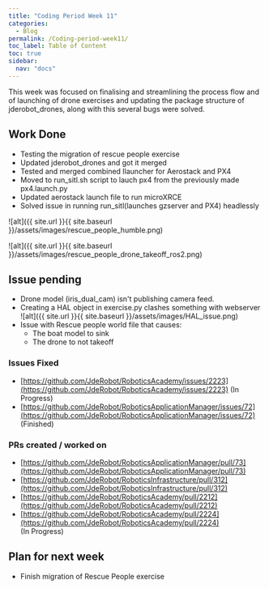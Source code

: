 ```yaml
---
title: "Coding Period Week 11"
categories:
  - Blog
permalink: /Coding-period-week11/
toc_label: Table of Content
toc: true
sidebar:
  nav: "docs"
---
```


This week was focused on finalising and streamlining the process flow and of launching of drone exercises and updating the package structure of jderobot_drones, along with this several bugs were solved.

## Work Done
* Testing the migration of rescue people exercise
* Updated jderobot_drones and got it merged
* Tested and merged combined Ilauncher for Aerostack and PX4
* Moved to run_sitl.sh script to lauch px4 from the previously made px4.launch.py
* Updated aerostack launch file to run microXRCE
* Solved issue in running run_sitl(launches gzserver and PX4) headlessly

![alt]({{ site.url }}{{ site.baseurl }}/assets/images/rescue_people_humble.png)

![alt]({{ site.url }}{{ site.baseurl }}/assets/images/rescue_people_drone_takeoff_ros2.png)

## Issue pending
* Drone model (iris_dual_cam) isn't publishing camera feed.
* Creating a HAL object in exercise.py clashes something with webserver
  ![alt]({{ site.url }}{{ site.baseurl }}/assets/images/HAL_issue.png)
* Issue with Rescue people world file that causes:
  * The boat model to sink 
  * The drone to not takeoff


### Issues Fixed
* [https://github.com/JdeRobot/RoboticsAcademy/issues/2223](https://github.com/JdeRobot/RoboticsAcademy/issues/2223) (In Progress)
* [https://github.com/JdeRobot/RoboticsApplicationManager/issues/72](https://github.com/JdeRobot/RoboticsApplicationManager/issues/72) (Finished)

### PRs created / worked on
* [https://github.com/JdeRobot/RoboticsApplicationManager/pull/73](https://github.com/JdeRobot/RoboticsApplicationManager/pull/73)
* [https://github.com/JdeRobot/RoboticsInfrastructure/pull/312](https://github.com/JdeRobot/RoboticsInfrastructure/pull/312)
* [https://github.com/JdeRobot/RoboticsAcademy/pull/2212](https://github.com/JdeRobot/RoboticsAcademy/pull/2212)
* [https://github.com/JdeRobot/RoboticsAcademy/pull/2224](https://github.com/JdeRobot/RoboticsAcademy/pull/2224)  
  (In Progress)


## Plan for next week

* Finish migration of Rescue People exercise
